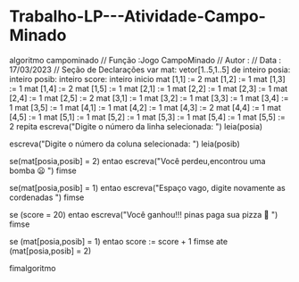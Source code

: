# Trabalho-LP---Atividade-Campo-Minado
algoritmo campominado
// Função :Jogo CampoMinado
// Autor :
// Data : 17/03/2023
// Seção de Declarações 
var
mat: vetor[1..5,1..5] de inteiro
posia: inteiro
posib: inteiro
score: inteiro
inicio
mat [1,1] := 2
mat [1,2] := 1
mat [1,3] := 1
mat [1,4] := 2
mat [1,5] := 1
mat [2,1] := 1
mat [2,2] := 1
mat [2,3] := 1
mat [2,4] := 1
mat [2,5] := 2
mat [3,1] := 1
mat [3,2] := 1
mat [3,3] := 1
mat [3,4] := 1
mat [3,5] := 1
mat [4,1] := 1
mat [4,2] := 1
mat [4,3] := 2
mat [4,4] := 1
mat [4,5] := 1
mat [5,1] := 1
mat [5,2] := 1
mat [5,3] := 1
mat [5,4] := 1
mat [5,5] := 2
repita
escreva("Digite o número da linha selecionada: ")
leia(posia)

escreva("Digite o número da coluna selecionada: ")
leia(posib)

se(mat[posia,posib] = 2) entao
escreva("Você perdeu,encontrou uma bomba 😦 ")
fimse

se(mat[posia,posib] = 1) entao
escreva("Espaço vago, digite novamente as cordenadas ")
fimse

se (score = 20) entao
escreva("Você ganhou!!! pinas paga sua pizza 🙂  ")
fimse

se (mat[posia,posib] = 1) entao
score := score + 1
fimse
ate (mat[posia,posib] = 2)

fimalgoritmo
